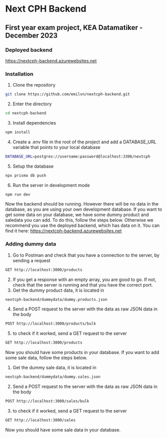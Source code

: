 # Next CPH Backend
## First year exam project, KEA Datamatiker - December 2023

### Deployed backend
https://nextcph-backend.azurewebsites.net

### Installation
1. Clone the repository
```bash
git clone https://github.com/emilvn/nextcph-backend.git
```
2. Enter the directory
```bash
cd nextcph-backend
```
3. Install dependencies
```bash
npm install
```
4. Create a .env file in the root of the project and add a DATABASE_URL variable that points to your local database
```bash
DATABASE_URL=postgres://username:password@localhost:3306/nextcph
```
5. Setup the database
```bash
npx prisma db push
```
6. Run the server in development mode
```bash
npm run dev
```

Now the backend should be running. However there will be no data in the database, as you are using your own development database. 
If you want to get some data on your database, we have some dummy product and saledata you can add. To do this, follow the steps below.
Otherwise we recommend you use the deployed backend, which has data on it. You can find it here: https://nextcph-backend.azurewebsites.net

### Adding dummy data
1. Go to Postman and check that you have a connection to the server, by sending a request
```bash
GET http://localhost:3000/products
```
2. If you get a response with an empty array, you are good to go. If not, check that the server is running and that you have the correct port.
3. Get the dummy product data, it is located in
```bash
nextcph-backend/dummydata/dummy.products.json
```
4. Send a POST request to the server with the data as raw JSON data in the body
```bash
POST http://localhost:3000/products/bulk
```
5. to check if it worked, send a GET request to the server
```bash
GET http://localhost:3000/products
```
Now you should have some products in your database. If you want to add some sale data, follow the steps below.

1. Get the dummy sale data, it is located in
```bash
nextcph-backend/dummydata/dummy.sales.json
```
2. Send a POST request to the server with the data as raw JSON data in the body
```bash
POST http://localhost:3000/sales/bulk
```
3. to check if it worked, send a GET request to the server
```bash
GET http://localhost:3000/sales
```
Now you should have some sale data in your database.